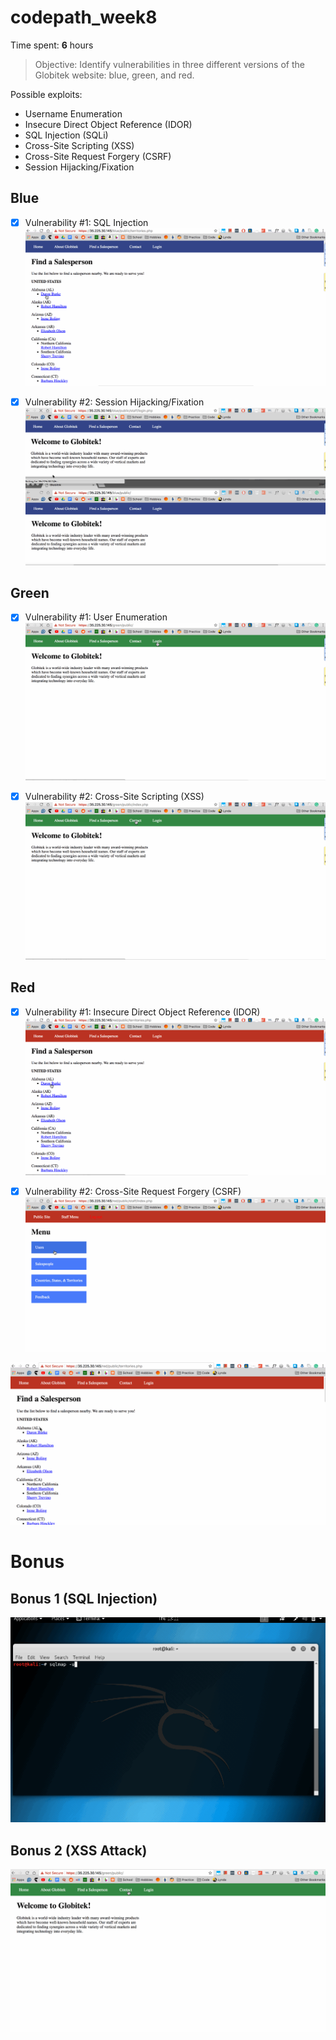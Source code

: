 # codepath_week8

Time spent: **6** hours

> Objective: Identify vulnerabilities in three different versions of the Globitek website: blue, green, and red.

Possible exploits:
* Username Enumeration
* Insecure Direct Object Reference (IDOR)
* SQL Injection (SQLi)
* Cross-Site Scripting (XSS)
* Cross-Site Request Forgery (CSRF)
* Session Hijacking/Fixation

## Blue

- [x] Vulnerability #1: SQL Injection
![Alt Text](SQL-Injection.gif)

- [x] Vulnerability #2: Session Hijacking/Fixation
![Alt Text](Session-Hijacking.gif)

## Green

- [x] Vulnerability #1: User Enumeration
![Alt Text](User-Enumeration.gif)

- [x] Vulnerability #2: Cross-Site Scripting (XSS)
![Alt Text](Cross-Site-Scripting.gif)

## Red

- [x] Vulnerability #1: Insecure Direct Object Reference (IDOR)
![Alt Text](IDOR.gif)

- [x] Vulnerability #2: Cross-Site Request Forgery (CSRF)
![Alt Text](CSRF.gif)

![Alt Text](CSRF-2.gif)

# Bonus
## Bonus 1 (SQL Injection)
![Alt Text](SQLi-Map.gif)

## Bonus 2 (XSS Attack)
![Alt Text](Bonus-XSS-2.gif)

